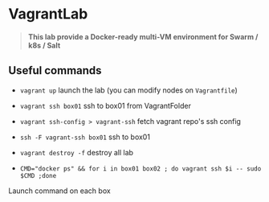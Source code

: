 # VagrantLab

> #### This lab provide a Docker-ready multi-VM environment for Swarm / k8s / Salt 

## Useful commands

- `vagrant up` launch the lab (you can modify nodes on `Vagrantfile`)

- `vagrant ssh box01` ssh to box01 from VagrantFolder

- `vagrant ssh-config > vagrant-ssh` fetch vagrant repo's ssh config

- `ssh -F vagrant-ssh box01` ssh to box01

- `vagrant destroy -f` destroy all lab

- `CMD="docker ps" && for i in box01 box02 ; do vagrant ssh $i -- sudo $CMD ;done` 

Launch command on each box

